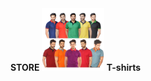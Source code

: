 <!DOCTYPE html>
<html lang="en">
<head>
    <b> STORE </b>
</head>
<body>
    <img src="t-shirts.jpg" 
    width="100px" height="100px"> 
    <b> T-shirts </b>
</body>